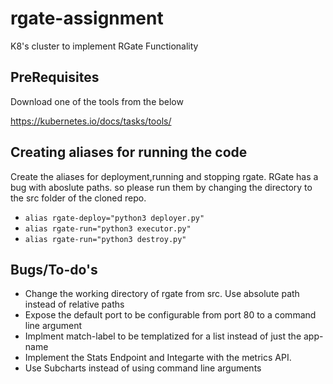 # rgate-assignment
K8's cluster to implement RGate Functionality

## PreRequisites

Download one of the tools from the below

https://kubernetes.io/docs/tasks/tools/


## Creating aliases for running the code

Create the aliases for deployment,running and stopping rgate. RGate has a bug with aboslute paths. so please run them by changing the directory to the src folder of the cloned repo.

- ``` alias rgate-deploy="python3 deployer.py" ```
- ``` alias rgate-run="python3 executor.py" ```
- ``` alias rgate-run="python3 destroy.py" ```



## Bugs/To-do's

- Change the working directory of rgate from src. Use absolute path instead of relative paths
- Expose the default port to be configurable from port 80 to a command line argument
- Implment match-label to be templatized for a list instead of just the app-name
- Implement the Stats Endpoint and Integarte with the metrics API.
- Use Subcharts instead of using command line arguments


